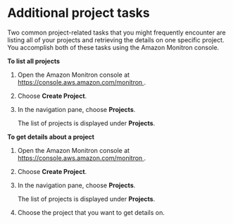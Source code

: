 # Additional project tasks<a name="mp-project-tasks"></a>

Two common project\-related tasks that you might frequently encounter are listing all of your projects and retrieving the details on one specific project\. You accomplish both of these tasks using the Amazon Monitron console\. 

**To list all projects**

1. Open the Amazon Monitron console at [ https://console\.aws\.amazon\.com/monitron ](https://console.aws.amazon.com/monitron/)\. 

1. Choose **Create Project**\. 

1. In the navigation pane, choose **Projects**\. 

   The list of projects is displayed under **Projects**\. 



**To get details about a project**

1. Open the Amazon Monitron console at [ https://console\.aws\.amazon\.com/monitron ](https://console.aws.amazon.com/monitron/)\. 

1. Choose **Create Project**\. 

1. In the navigation pane, choose **Projects**\. 

   The list of projects is displayed under **Projects**\. 

1. Choose the project that you want to get details on\. 